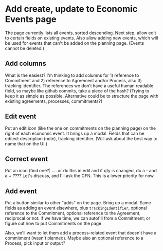 # Add create, update to Economic Events page

The page currently lists all events, sorted descending.  Next step, allow edit to certain fields on existing events.  Also allow adding new events, which will be used for events that can't be added on the planning page.  (Events cannot be deleted.)  

## Add columns

What is the easiest?  I'm thinking to add columns for 1) reference to Commitment and 2) reference to Agreement and/or Process, also 3) tracking identifier.  The references we don't have a useful human readable field, so maybe like github commits, take a piece of the hash?  (Trying to keep it as simple as possible.  Alternative could be to structure the page with existing agreements, processes, commitments?)

## Edit event

Put an edit icon (like the one on commitments on the planning page) on the right of each economic event.  It brings up a modal.  Fields that can be edited: description (note), tracking identifier.  (Will ask about the best way to name that on the UI.)

## Correct event

Put an icon (find one?) .... or do this in edit and if qty is changed, do a - and a + ????  Let's discuss, and I'll ask the CFN.  This is a lower priority for now.

## Add event

Put a button similar to other "adds" on the page.  Bring up a modal.  Same fields as adding an event elsewhere, plus `trackingIdentifier`, optional reference to the Commitment, optional reference to the Agreement, reciprocal or not.  If we have time, we can autofill from a Commitment; or figure out how to put Commitments on the page.

Also, we'll want to let them add a process-related event that doesn't have a commitment (wasn't planned).  Maybe also an optional reference to a Process, pick input or output?
